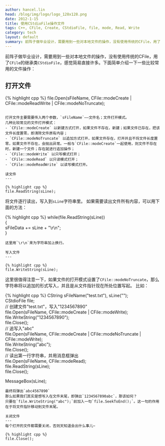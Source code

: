 ```yaml
---
author: hancel.lin
head: /blog/img/logo/logo_128x128.png
date: 2012-1-15
title: 使用CStdioFile操作文件
tags: C++, CFile, Create, CStdioFile, file, mode, Read, Write
category: tech
layout: default
summary: 前阵子做毕业设计，需要用到一些对本地文件的操作，没有使用传统的CFile，用了CFile的继承类CStdioFile，感觉简易直接许多。下面简单介绍一下一些比较常用的文件操作...
---
```

前阵子做毕业设计，需要用到一些对本地文件的操作，没有使用传统的CFile，用了`CFile`的继承类`CStdioFile`，感觉简易直接许多。下面简单介绍一下一些比较常用的文件操作：

打开文件
---

{% highlight cpp %}
file.Open(sFileName, CFile::modeCreate | CFile::modeReadWrite | CFile::modeNoTruncate);  
```

打开文件主要需要传入两个参数，`sFileName`——文件名；文件打开模式。
几种比较常见的文件打开模式：
- `CFile::modeCreate` 以新建方式打开，如果文件不存在，新建；如果文件已存在，把该文件长度置零，即清除文件原有内容；
- `CFile::modeNoTruncate` 以追加方式打开，如果文件存在，打开并且不将文件长度置零，如果文件不存在，会抛出异常。一般与`CFile::modeCreate`一起使用，则文件不存在时，新建一个文件；存在就进行追加操作；   
- `CFile::modeWrite` 以只写模式打开；
- `CFile::modeRead` 以只读模式打开；
- `CFile::modeReadWrite` 以读写模式打开。

读文件
---

{% highlight cpp %}
file.ReadString(sLine);  
```

将文件逐行读出，写入到`sLine`字符串里。
如果需要读出文件所有内容，可以用下面的方法：

{% highlight cpp %}
while(file.ReadString(sLine))  
{  
    sFileData += sLine + "\r\n";  
}  
```
这里用`\r\n`来为字符串加上换行。

写入文件
---

{% highlight cpp %}
file.WriteString(sLine);  
```

这里很值得注意一下，如果文件的打开模式设置了`CFile::modeNoTruncate`，那么字符串将以追加的形式写入，并且是从文件指针现在所处位置写起。
比如：

{% highlight cpp %}
CString sFileName("test.txt"), sLine("");  
CStdioFile file;  
// 创建文件"test.txt"，写入"1234567890"  
file.Open(sFileName, CFile::modeCreate | CFile::modeWrite);  
file.WriteString("1234567890");  
file.Close();  
// 追写入"abc"  
file.Open(sFileName, CFile::modeCreate | CFile::modeNoTruncate | CFile::modeWrite);  
file.WriteString("abc");  
file.Close();  
// 读出第一行字符串，并用消息框弹出  
file.Open(sFileName, CFile::modeRead);  
file.ReadString(sLine);  
file.Close();  

MessageBox(sLine);  
```
最终将弹出`abc4567890`
那么如果我们其实是想写入在文件末尾，即弹出`1234567890abc`，那该如何？
只要在`file.WriteString("abc");`前加入一句`file.SeekToEnd();`。这一句的作用在于将文件指针移动到文件末尾。

关闭文件
---
每个打开的文件都需要关闭，否则天知道会出什么事儿~

{% highlight cpp %}
file.Close();  
```

